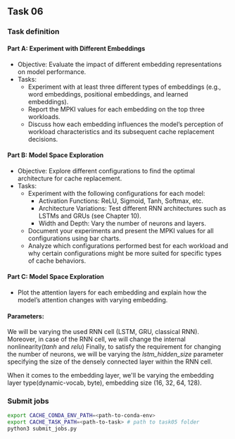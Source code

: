 ## Task 06

### Task definition

#### Part A: Experiment with Different Embeddings
- Objective: Evaluate the impact of different embedding representations on model performance.
- Tasks:
    - Experiment with at least three different types of embeddings (e.g., word embeddings, positional embeddings, and learned embeddings).
    - Report the MPKI values for each embedding on the top three workloads.
    - Discuss how each embedding influences the model’s perception of workload characteristics and its subsequent cache replacement decisions.

#### Part B: Model Space Exploration
- Objective: Explore different configurations to find the optimal architecture for cache replacement.
- Tasks:
    -  Experiment with the following configurations for each model:
        - Activation Functions: ReLU, Sigmoid, Tanh, Softmax, etc.
        - Architecture Variations: Test different RNN architectures such as LSTMs and GRUs (see Chapter 10).
        - Width and Depth: Vary the number of neurons and layers.
    - Document your experiments and present the MPKI values for all configurations using bar charts.
    - Analyze which configurations performed best for each workload and why certain configurations might be more suited for specific types of cache behaviors.

#### Part C: Model Space Exploration
- Plot the attention layers for each embedding and explain how the model’s attention changes with varying embedding.

#### Parameters:
We will be varying the used RNN cell (LSTM, GRU, classical RNN).
Moreover, in case of the RNN cell, we will change the internal nonlinearity(*tanh* and *relu*)
Finally, to satisfy the requirement for changing the number of neurons, we will be varying the *lstm_hidden_size* parameter specifying the size of the densely connected layer within the RNN cell.

When it comes to the embedding layer, we'll be varying the embedding layer type(dynamic-vocab, byte), embedding size (16, 32, 64, 128).

### Submit jobs

```bash
export CACHE_CONDA_ENV_PATH=<path-to-conda-env>
export CACHE_TASK_PATH=<path-to-task> # path to task05 folder
python3 submit_jobs.py
```